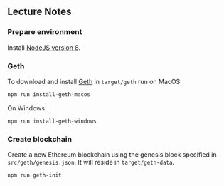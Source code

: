 ## Lecture Notes

### Prepare environment

Install [NodeJS version 8](https://nodejs.org/en/download/).

### Geth

To download and install [Geth](https://geth.ethereum.org/downloads/) in ```target/geth``` run on MacOS:

```sh
npm run install-geth-macos
```

On Windows:

```
npm run install-geth-windows
```

### Create blockchain

Create a new Ethereum blockchain using the genesis block specified in ```src/geth/genesis.json```. It will reside in ```target/geth-data```.

```sh
npm run geth-init
```